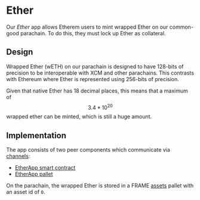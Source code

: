 # Ether

Our _Ether_ app allows Etherem users to mint wrapped Ether on our common-good parachain. To do this, they must lock up Ether as collateral.

## Design

Wrapped Ether (wETH) on our parachain is designed to have 128-bits of precision to be interoperable with XCM and other parachains. This contrasts with Ethereum where Ether is represented using 256-bits of precision.

Given that native Ether has 18 decimal places, this means that a maximum of $$3.4*10^{20}$$wrapped ether can be minted, which is still a huge amount.

## Implementation

The app consists of two peer components which communicate via [channels](../channels/):

* [EtherApp smart contract](../../../core/packages/contracts/contracts/ETHApp.sol)
* [EtherApp pallet](https://github.com/Snowfork/snowbridge/tree/main/parachain/pallets/eth-app)

On the parachain, the wrapped Ether is stored in a FRAME [assets](https://github.com/paritytech/substrate/tree/master/frame/assets) pallet with an asset id of `0`.
